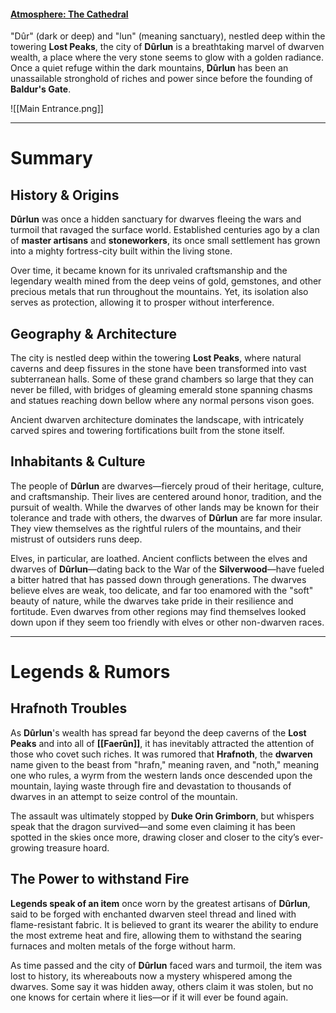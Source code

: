 #### [Atmosphere: The Cathedral](https://open.spotify.com/user/bezoing/playlist/0IyMP3izyM2jbYgJLydB00)

 "Dûr" (dark or deep) and "lun" (meaning sanctuary), nestled deep within the towering **Lost Peaks**, the city of **Dûrlun** is a breathtaking marvel of dwarven wealth, a place where the very stone seems to glow with a golden radiance. Once a quiet refuge within the dark mountains, **Dûrlun** has been an unassailable stronghold of riches and power since before the founding of **Baldur's Gate**.

![[Main Entrance.png]]

---
# Summary
## History & Origins

**Dûrlun** was once a hidden sanctuary for dwarves fleeing the wars and turmoil that ravaged the surface world. Established centuries ago by a clan of **master artisans** and **stoneworkers**, its once small settlement has grown into a mighty fortress-city built within the living stone. 

Over time, it became known for its unrivaled craftsmanship and the legendary wealth mined from the deep veins of gold, gemstones, and other precious metals that run throughout the mountains. Yet, its isolation also serves as protection, allowing it to prosper without interference.
## Geography & Architecture

The city is nestled deep within the towering **Lost Peaks**, where natural caverns and deep fissures in the stone have been transformed into vast subterranean halls. Some of these grand chambers so large that they can never be filled, with bridges of gleaming emerald stone spanning chasms and statues reaching down bellow where any normal persons vison goes. 

Ancient dwarven architecture dominates the landscape, with intricately carved spires and towering fortifications built from the stone itself.
## Inhabitants & Culture

The people of **Dûrlun** are dwarves—fiercely proud of their heritage, culture, and craftsmanship. Their lives are centered around honor, tradition, and the pursuit of wealth. While the dwarves of other lands may be known for their tolerance and trade with others, the dwarves of **Dûrlun** are far more insular. They view themselves as the rightful rulers of the mountains, and their mistrust of outsiders runs deep.

Elves, in particular, are loathed. Ancient conflicts between the elves and dwarves of **Dûrlun**—dating back to the War of the **Silverwood**—have fueled a bitter hatred that has passed down through generations. The dwarves believe elves are weak, too delicate, and far too enamored with the "soft" beauty of nature, while the dwarves take pride in their resilience and fortitude. Even dwarves from other regions may find themselves looked down upon if they seem too friendly with elves or other non-dwarven races.

---
# Legends & Rumors

## Hrafnoth Troubles

As **Dûrlun**'s wealth has spread far beyond the deep caverns of the **Lost Peaks** and into all of **[[Faerûn]]**, it has inevitably attracted the attention of those who covet such riches. It was rumored that **Hrafnoth**, the **dwarven** name given to the beast from "hrafn," meaning raven, and "noth," meaning one who rules, a wyrm from the western lands once descended upon the mountain, laying waste through fire and devastation to thousands of dwarves in an attempt to seize control of the mountain. 

The assault was ultimately stopped by **Duke Orin Grimborn**, but whispers speak that the dragon survived—and some even claiming it has been spotted in the skies once more, drawing closer and closer to the city’s ever-growing treasure hoard.

## The Power to withstand Fire

**Legends speak of an item** once worn by the greatest artisans of **Dûrlun**, said to be forged with enchanted dwarven steel thread and lined with flame-resistant fabric. It is believed to grant its wearer the ability to endure the most extreme heat and fire, allowing them to withstand the searing furnaces and molten metals of the forge without harm.

As time passed and the city of **Dûrlun** faced wars and turmoil, the item was lost to history, its whereabouts now a mystery whispered among the dwarves. Some say it was hidden away, others claim it was stolen, but no one knows for certain where it lies—or if it will ever be found again.
